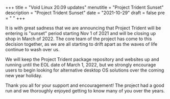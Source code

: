 +++
title = "Void Linux 20.09 updates"
menutitle = "Project Trident Sunset"
description = "Project Trident Sunset"
date = "2021-10-29"
draft = false
pre = "<i class='far fa-moon'></i>	"
+++

It is with great sadness that we are announcing that Project Trident will be entering is "sunset" period starting Nov 1 of 2021 and will be closing up shop in March of 2022. The core team of the project has come to this decision together, as we are all starting to drift apart as the waves of life continue to wash over us.

We will keep the Project Trident package repository and websites up and running until the EOL date of March 1, 2022, but we strongly encourage users to begin looking for alternative desktop OS solutions over the coming new year holiday. 

Thank you all for your support and encouragement! The project had a good run and we thoroughly enjoyed getting to know many of you over the years.
